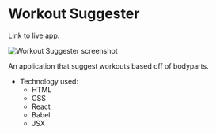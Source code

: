 # Workout Suggester


Link to live app: 

![Workout Suggester screenshot](C:\Users\zamud\projects\workout-suggester\workout-suggester-screenshot.PNG)



An application that suggest workouts based off of bodyparts. 

          


- Technology used:
  - HTML
  - CSS
  - React
  - Babel
  - JSX
